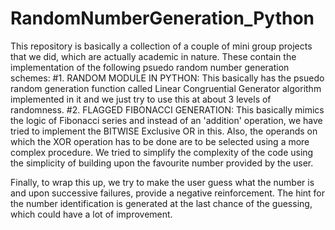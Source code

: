 # RandomNumberGeneration_Python
This repository is basically a collection of a couple of mini group projects that we did, which are actually academic in nature.
These contain the implementation of the following psuedo random number generation schemes:
#1. RANDOM MODULE IN PYTHON:
This basically has the psuedo random generation function called Linear Congruential Generator algorithm implemented in it and we just 
try to use this at about 3 levels of randomness.
#2. FLAGGED FIBONACCI GENERATION:
This basically mimics the logic of Fibonacci series and instead of an 'addition' operation, we have tried to implement the BITWISE Exclusive OR in this. Also, the operands on which the XOR operation has to be done are to be selected using a more complex procedure. We tried to simplify the complexity of the code using the simplicity of building upon the favourite number provided by the user.

Finally, to wrap this up, we try to make the user guess what the number is and upon successive failures, provide a negative reinforcement.
The hint for the number identification is generated at the last chance of the guessing, which could have a lot of improvement.
